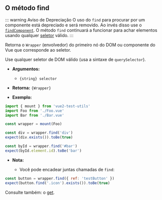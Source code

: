 ## O método find

::: warning Aviso de Depreciação
O uso do `find` para procurar por um componente está depreciado e será removido. Ao invés disso use o [`findComponent`](./findComponent.md).
O método `find` continuará a funcionar para achar elementos usando qualquer [seletor](../selectors.md) válido.
:::

Retorna o `Wrapper` (envolvedor) do primeiro nó do DOM ou componente do Vue que corresponde ao seletor.

Use qualquer seletor de DOM válido (usa a sintaxe de `querySelector`).

- **Argumentos:**

  - `{string} selector`

- **Retorna:** `{Wrapper}`

- **Exemplo:**

```js
import { mount } from 'vue2-test-utils'
import Foo from './Foo.vue'
import Bar from './Bar.vue'

const wrapper = mount(Foo)

const div = wrapper.find('div')
expect(div.exists()).toBe(true)

const byId = wrapper.find('#bar')
expect(byId.element.id).toBe('bar')
```

- **Nota:**

  - Você pode encadear juntas chamadas de `find`:

```js
const button = wrapper.find({ ref: 'testButton' })
expect(button.find('.icon').exists()).toBe(true)
```

Consulte também: o [get](./get.md).

